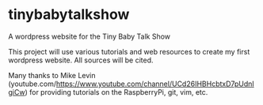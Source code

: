 tinybabytalkshow
================

A wordpress website for the Tiny Baby Talk Show

This project will use various tutorials and web resources to create my first
wordpress website. All sources will be cited.

Many thanks to Mike Levin (youtube.com/https://www.youtube.com/channel/UCd26IHBHcbtxD7pUdnIgiCw) for providing tutorials on the RaspberryPi, git, vim, etc.
